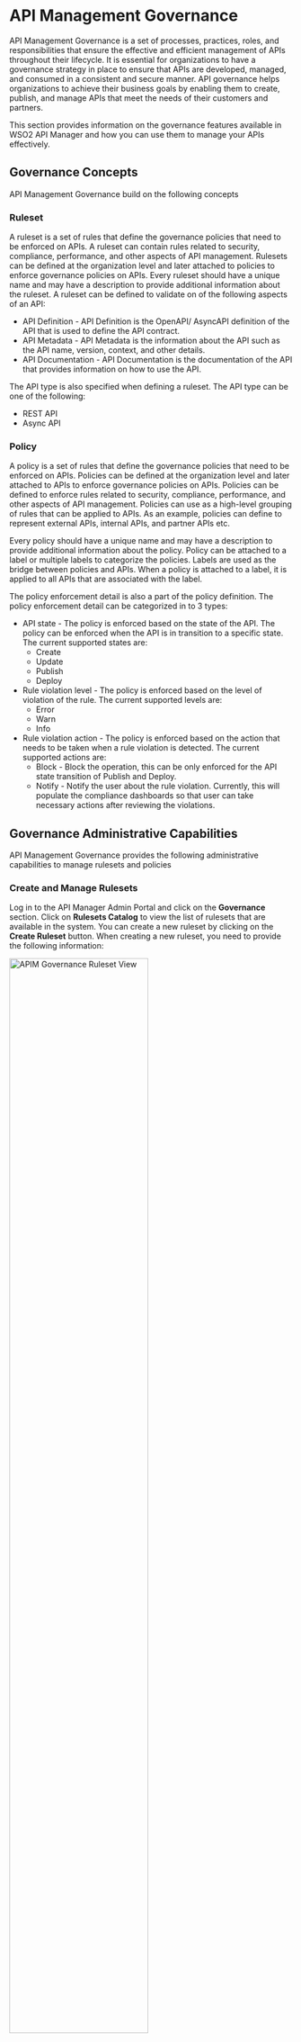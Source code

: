 # API Management Governance

API Management Governance is a set of processes, practices, roles, and responsibilities that ensure the effective and efficient management of APIs throughout their lifecycle. It is essential for organizations to have a governance strategy in place to ensure that APIs are developed, managed, and consumed in a consistent and secure manner. API governance helps organizations to achieve their business goals by enabling them to create, publish, and manage APIs that meet the needs of their customers and partners.

This section provides information on the governance features available in WSO2 API Manager and how you can use them to manage your APIs effectively.

Governance Concepts
--------------------

API Management Governance build on the following concepts

### Ruleset
A ruleset is a set of rules that define the governance policies that need to be enforced on APIs. A ruleset can contain rules related to security, compliance, performance, and other aspects of API management. Rulesets can be defined at the organization level and later attached to policies to enforce governance policies on APIs.
Every ruleset should have a unique name and may have a description to provide additional information about the ruleset. A ruleset can be defined to validate on of the following aspects of an API:

- API Definition - API Definition is the OpenAPI/ AsyncAPI definition of the API that is used to define the API contract.
- API Metadata - API Metadata is the information about the API such as the API name, version, context, and other details.
- API Documentation - API Documentation is the documentation of the API that provides information on how to use the API.

The API type is also specified when defining a ruleset. The API type can be one of the following:
- REST API
- Async API

### Policy
A policy is a set of rules that define the governance policies that need to be enforced on APIs. Policies can be defined at the organization level and later attached to APIs to enforce governance policies on APIs. Policies can be defined to enforce rules related to security, compliance, performance, and other aspects of API management. Policies can use as a high-level grouping of rules that can be applied to APIs. As an example, policies can define to represent external APIs, internal APIs, and partner APIs etc.

Every policy should have a unique name and may have a description to provide additional information about the policy. Policy can be attached to a label or multiple labels to categorize the policies. Labels are used as the bridge between policies and APIs. When a policy is attached to a label, it is applied to all APIs that are associated with the label. 

The policy enforcement detail is also a part of the policy definition. The policy enforcement detail can be categorized in to 3 types:
- API state - The policy is enforced based on the state of the API. The policy can be enforced when the API is in transition to a specific state. The current supported states are:
  - Create
  - Update
  - Publish
  - Deploy
- Rule violation level - The policy is enforced based on the level of violation of the rule. The current supported levels are:
  - Error
  - Warn
  - Info
- Rule violation action - The policy is enforced based on the action that needs to be taken when a rule violation is detected. The current supported actions are:
  - Block - Block the operation, this can be only enforced for the API state transition of Publish and Deploy.
  - Notify - Notify the user about the rule violation. Currently, this will populate the compliance dashboards so that user can take necessary actions after reviewing the violations.


Governance Administrative Capabilities
--------------------------------------

API Management Governance provides the following administrative capabilities to manage rulesets and policies

### Create and Manage Rulesets
Log in to the API Manager Admin Portal and click on the **Governance** section. Click on **Rulesets Catalog** to view the list of rulesets that are available in the system. You can create a new ruleset by clicking on the **Create Ruleset** button. When creating a new ruleset, you need to provide the following information:

<a href="{{base_path}}/assets/img/governance/rule_view.png"><img src="{{base_path}}/assets/img/governance/rule_view.png" width="70%" alt="APIM Governance Ruleset View"></a>


| Field Name | Description                                                                                                                                                                  | Mandatory | Options/Values |
|------------|------------------------------------------------------------------------------------------------------------------------------------------------------------------------------|-----------|----------------|
| Name | The name of the ruleset.                                                                                                                                                     | Yes | - |
| Description | A brief description of the ruleset.                                                                                                                                          | No | - |
| Documentation Link | A link to the documentation of the ruleset.                                                                                                                                  | No | - |
| Ruleset Type | The type of the ruleset.                                                                                                                                                     | Yes | API Definition, API Metadata, Documentation |
| Artifact Type | The type of the API.                                                                                                                                                         | Yes | REST API, Async API |
| Ruleset Content | The content of the ruleset. The rule has to written in a spectral like format. Furthermore, a pre written ruleset can be uploaded. [WSO2 rule validator documentation](link) | Yes | - |

After providing the required information, click on the **Create** button to create the ruleset.


### Create and Manage Policies
On the **Governance** section, click on **Policies** to view the list of policies that are available in the system. You can create a new policy by clicking on the **Create Policy** button. When creating a new policy, you need to provide the following information:

| Field Name | Description                                  | Mandatory | Options/Values                                                                                                                                           |
|------------|----------------------------------------------|-----------|----------------------------------------------------------------------------------------------------------------------------------------------------------|
| Name | The name of the policy.                      | Yes | -                                                                                                                                                        |
| Description | A brief description of the policy.           | No | -                                                                                                                                                        |
| Attachment | The way the policy is attached to the APIs.  | Yes | All APIs, APIs with specific labels, None                                                                                                                |
| Enforcement Detail | The detail of the policy enforcement.        | Yes | **Governed State** <br/> API Create, API Update, API Deploy, API Publish <br/> **Severity Levels** <br/> Error, Warn, Info <br/> **Actions** <br/> Notify, Block |
| Ruleset | The rulesets that is attached to the policy. | Yes | -                                                                                                                                                        |

After providing the required information, click on the **Create** button to create the policy.


